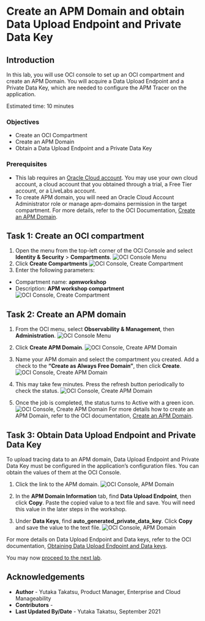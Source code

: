 # Create an APM Domain and obtain Data Upload Endpoint and Private Data Key

## Introduction

In this lab, you will use OCI console to set up an OCI compartment and create an APM Domain. You will acquire a Data Upload Endpoint and a Private Data Key, which are needed to configure the APM Tracer on the application.

Estimated time: 10 minutes

### Objectives

* Create an OCI Compartment
*	Create an APM Domain
*	Obtain a Data Upload Endpoint and a Private Data Key


### Prerequisites

* This lab requires an [Oracle Cloud account](https://www.oracle.com/cloud/free/). You may use your own cloud account, a cloud account that you obtained through a trial, a Free Tier account, or a LiveLabs account.
* To create APM domain, you will need an Oracle Cloud Account Administrator role or manage apm-domains permission in the target compartment. For more details, refer to the OCI Documentation, [Create an APM Domain](https://docs.oracle.com/en-us/iaas/application-performance-monitoring/doc/create-apm-domain.html).

## Task 1: Create an OCI compartment

1. Open the menu from the top-left corner of the OCI Console and select **Identity & Security** > **Compartments**.
	![OCI Console Menu](images/1-1-compartments.png " ")
2. Click **Create Compartments**
	![OCI Console, Create Compartment](images/1-2-compartments.png " ")
3. Enter the following parameters:
*	Compartment name: **apmworkshop**
*	Description: **APM workshop compartment**
	![OCI Console, Create Compartment](images/1-3-compartments.png " ")

## Task 2: Create an APM domain

1.	From the OCI menu, select **Observability & Management**, then **Administration**.
	![OCI Console Menu](images/2-1-domain.png " ")
2.	Click **Create APM Domain**.
  ![OCI Console, Create APM Domain](images/2-2-domain.png " ")
3.	Name your APM domain and select the compartment you created. Add a check to the **“Create as Always Free Domain”**, then click **Create**.
  ![OCI Console, Create APM Domain](images/2-3-domain.png " ")

4.	This may take few minutes. Press the refresh button periodically to check the status.
  ![OCI Console, Create APM Domain](images/2-4-domain.png " ")
5.	Once the job is completed, the status turns to Active with a green icon.
  ![OCI Console, Create APM Domain](images/2-5-domain.png " ")
  For more details how to create an APM Domain, refer to the OCI documentation, [Create an APM Domain](https://docs.oracle.com/en-us/iaas/application-performance-monitoring/doc/create-apm-domain.html).

## Task 3: Obtain Data Upload Endpoint and Private Data Key

To upload tracing data to an APM domain, Data Upload Endpoint and Private Data Key must be configured in the application’s configuration files. You can obtain the values of them at the OCI Console.

1.	Click the link to the APM domain.
  ![OCI Console, APM Domain](images/3-1-domain.png " ")

  2.	In the **APM Domain Information** tab, find **Data Upload Endpoint**, then click **Copy**. Paste the copied value to a text file and save. You will need this value in the later steps in the workshop.

  3.	Under **Data Keys**, find **auto\_generated\_private_data\_key**. Click **Copy** and save the value to the text file.
  ![OCI Console, APM Domain](images/3-2-domain.png " ")

For more details on Data Upload Endpoint and Data keys, refer to the OCI documentation, [Obtaining Data Upload Endpoint and Data keys](https://docs.oracle.com/en-us/iaas/application-performance-monitoring/doc/obtain-data-upload-endpoint-and-data-keys.html).


You may now [proceed to the next lab](#next).

## Acknowledgements

* **Author** - Yutaka Takatsu, Product Manager, Enterprise and Cloud Manageability
* **Contributors** -
* **Last Updated By/Date** - Yutaka Takatsu, September 2021
